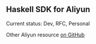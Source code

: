 Haskell SDK for Aliyun
-----------

Current status: Dev, RFC, Personal

Other Aliyun resource [on GitHub](https://github.com/aliyun)
